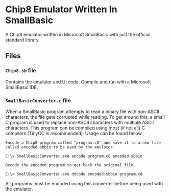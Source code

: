 # Chip8 Emulator Written In SmallBasic

A Chip8 emulator written in Microsoft SmallBasic with just the official standard library.

## Files

### `Chip8.sb` file

Contains the emulator and UI code. Compile and run with a Microsoft SmallBasic IDE.

### `SmallBasicConverter.c` file

When a SmallBasic program attempts to read a binary file with non-ASCII characters, the file gets corrupted while reading. To get around this, a small C program is used to replace non-ASCII characters with multiple ASCII characters. This program can be compiled using most (if not all) C compilers (TinyCC is recommended). Usage can be found below.

```
Encode a Chip8 program called "program.c8" and save it to a new file called encoded.sbbin to be used by the emulator.

C:\> SmallBasicConverter.exe encode program.c8 encoded.sbbin
```

```
Decode the encoded program to get back the original file.

C:\> SmallBasicConverter.exe decode encoded.sbbin program.c8
```

All programs must be encoded using this converter before being used with the emulator.